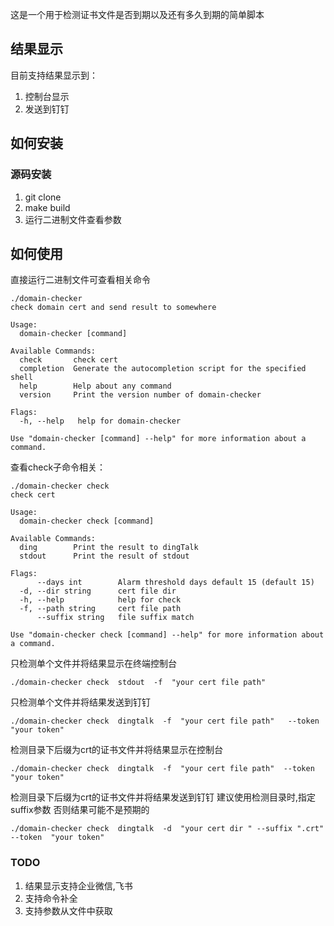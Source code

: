 这是一个用于检测证书文件是否到期以及还有多久到期的简单脚本


## 结果显示
目前支持结果显示到：
1. 控制台显示 
2. 发送到钉钉



## 如何安装
### 源码安装
1. git clone
2. make build
3. 运行二进制文件查看参数


## 如何使用
直接运行二进制文件可查看相关命令
```shell
./domain-checker
check domain cert and send result to somewhere

Usage:
  domain-checker [command]

Available Commands:
  check       check cert
  completion  Generate the autocompletion script for the specified shell
  help        Help about any command
  version     Print the version number of domain-checker

Flags:
  -h, --help   help for domain-checker

Use "domain-checker [command] --help" for more information about a command.
```
查看check子命令相关：
```shell
./domain-checker check
check cert

Usage:
  domain-checker check [command]

Available Commands:
  ding        Print the result to dingTalk
  stdout      Print the result of stdout

Flags:
      --days int        Alarm threshold days default 15 (default 15)
  -d, --dir string      cert file dir
  -h, --help            help for check
  -f, --path string     cert file path
      --suffix string   file suffix match

Use "domain-checker check [command] --help" for more information about a command.

```

只检测单个文件并将结果显示在终端控制台
```shell
./domain-checker check  stdout  -f  "your cert file path" 
```
只检测单个文件并将结果发送到钉钉
```shell
./domain-checker check  dingtalk  -f  "your cert file path"   --token  "your token"
```

检测目录下后缀为crt的证书文件并将结果显示在控制台
```shell
./domain-checker check  dingtalk  -f  "your cert file path"  --token  "your token"
```

检测目录下后缀为crt的证书文件并将结果发送到钉钉
建议使用检测目录时,指定suffix参数 否则结果可能不是预期的
```shell
./domain-checker check  dingtalk  -d  "your cert dir " --suffix ".crt"  --token  "your token"
```


### TODO
1. 结果显示支持企业微信,飞书
2. 支持命令补全
3. 支持参数从文件中获取
